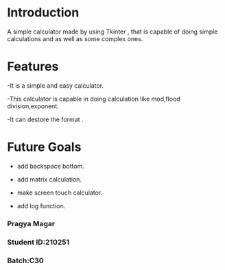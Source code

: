 # Introduction
A simple calculator made by using Tkinter , that is capable of doing simple calculations and as well as some complex ones.

# Features
-It is a simple and easy calculator.

-This calculator is capable in doing calculation like mod,flood division,exponent.

-It can destore the format .

# Future Goals
- add backspace bottom.

- add matrix calculation.

- make screen touch calculator.

- add log function.
 
### Pragya Magar

### Student ID:210251

### Batch:C30

